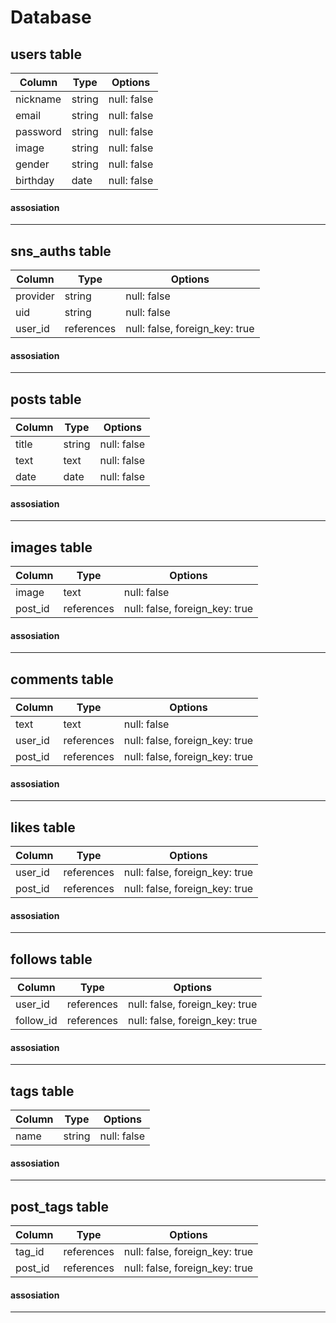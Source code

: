 # Database

## users table
|Column|Type|Options|
|------|----|-------|
|nickname|string|null: false|
|email|string|null: false|
|password|string|null: false|
|image|string|null: false|
|gender|string|null: false|
|birthday|date|null: false|

#### assosiation
---
## sns_auths table
|Column|Type|Options|
|------|----|-------|
|provider|string|null: false|
|uid|string|null: false|
|user_id|references|null: false, foreign_key: true|

#### assosiation
---
## posts table
|Column|Type|Options|
|------|----|-------|
|title|string|null: false|
|text|text|null: false|
|date|date|null: false|

#### assosiation
---
## images table
|Column|Type|Options|
|------|----|-------|
|image|text|null: false|
|post_id|references|null: false, foreign_key: true|

#### assosiation
---
## comments table
|Column|Type|Options|
|------|----|-------|
|text|text|null: false|
|user_id|references|null: false, foreign_key: true|
|post_id|references|null: false, foreign_key: true|

#### assosiation
---
## likes table
|Column|Type|Options|
|------|----|-------|
|user_id|references|null: false, foreign_key: true|
|post_id|references|null: false, foreign_key: true|

#### assosiation
---
## follows table
|Column|Type|Options|
|------|----|-------|
|user_id|references|null: false, foreign_key: true|
|follow_id|references|null: false, foreign_key: true|

#### assosiation
---
## tags table
|Column|Type|Options|
|------|----|-------|
|name|string|null: false|

#### assosiation
---
## post_tags table
|Column|Type|Options|
|------|----|-------|
|tag_id|references|null: false, foreign_key: true|
|post_id|references|null: false, foreign_key: true|

#### assosiation
---